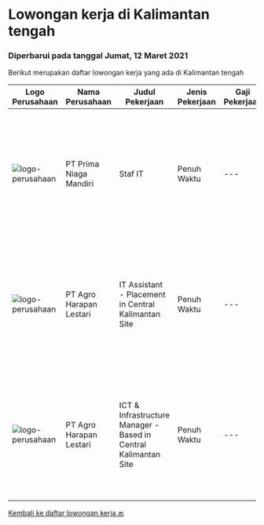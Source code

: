 
  # Lowongan kerja di Kalimantan tengah

  ### Diperbarui pada tanggal Jumat, 12 Maret 2021

  Berikut merupakan daftar lowongan kerja yang ada di Kalimantan tengah

  |Logo Perusahaan | Nama Perusahaan | Judul Pekerjaan | Jenis Pekerjaan | Gaji Pekerjaan | Lokasi | Deskripsi | Tanggal diunggah | Pranala |
  | -------------- | --------------- | --------------- | --------- | --------- | -------------- | ------- | ----------- | ----------- |
  |![logo-perusahaan](https://image-service-cdn.seek.com.au/09f383ebac65dc70bb542b6d3bc18577c47365ff/ee4dce1061f3f616224767ad58cb2fc751b8d2dc)|PT Prima Niaga Mandiri|Staf IT|Penuh Waktu|---|Kotawaringin Timur|Job Description : Supporting and managing company IT needs from infrastructure and applications, including enhancement Installing and maintaining...|Senin, 08 Maret 2021|https://www.jobstreet.co.id/id/job/staf-it-3475536?token=0~3e8aa97a-5791-4efe-a637-e7906d112725&sectionRank=1&jobId=jobstreet-id-job-3475536|
|![logo-perusahaan](https://image-service-cdn.seek.com.au/5a15c6a37865998b09dd27846d75fd36e5d4ffe5/ee4dce1061f3f616224767ad58cb2fc751b8d2dc)|PT Agro Harapan Lestari|IT Assistant - Placement in Central Kalimantan Site|Penuh Waktu|---|Kotawaringin Timur|Microsoft Windows Server (2003, 2008R2) administration, installation, disaster recovery planning, backups, performance analysis, and tuning on an...|Jumat, 19 Februari 2021|https://www.jobstreet.co.id/id/job/it-assistant-placement-in-central-kalimantan-site-3462148?token=0~3e8aa97a-5791-4efe-a637-e7906d112725&sectionRank=2&jobId=jobstreet-id-job-3462148|
|![logo-perusahaan](https://image-service-cdn.seek.com.au/5a15c6a37865998b09dd27846d75fd36e5d4ffe5/ee4dce1061f3f616224767ad58cb2fc751b8d2dc)|PT Agro Harapan Lestari|ICT & Infrastructure Manager - Based in Central Kalimantan Site|Penuh Waktu|---|Seruyan|Lead ICT division operational planning and projects, organize and negotiate the allocation of IT resources. Develop, implement, and maintain policies,...|Jumat, 19 Februari 2021|https://www.jobstreet.co.id/id/job/ict-infrastructure-manager-based-in-central-kalimantan-site-3462144?token=0~3e8aa97a-5791-4efe-a637-e7906d112725&sectionRank=3&jobId=jobstreet-id-job-3462144|


  [Kembali ke daftar lowongan kerja 🔙](../README.md#daftar-lowongan-kerja)
  